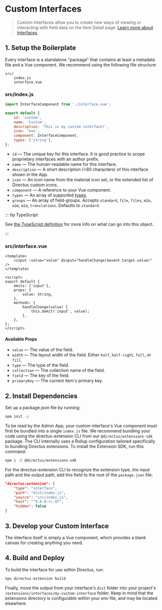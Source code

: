 # Custom Interfaces <small></small>

> Custom Interfaces allow you to create new ways of viewing or interacting with field data on the Item Detail page.
> [Learn more about Interfaces](/getting-started/glossary/#interfaces).

## 1. Setup the Boilerplate

Every interface is a standalone "package" that contains at least a metadata file and a Vue component. We recommend using
the following file structure:

```
src/
	index.js
	interface.vue
```

### src/index.js

```js
import InterfaceComponent from './interface.vue';

export default {
	id: 'custom',
	name: 'Custom',
	description: 'This is my custom interface!',
	icon: 'box',
	component: InterfaceComponent,
	types: ['string'],
};
```

- `id` — The unique key for this interface. It is good practice to scope proprietary interfaces with an author prefix.
- `name` — The human-readable name for this interface.
- `description` — A short description (<80 characters) of this interface shown in the App.
- `icon` — An icon name from the material icon set, or the extended list of Directus custom icons.
- `component` — A reference to your Vue component.
- `types` — An array of supported [types](/getting-started/glossary/#types).
- `groups` — An array of field-groups. Accepts `standard`, `file`, `files`, `m2o`, `o2m`, `m2a`, `translations`.
  Defaults to `standard`.

::: tip TypeScript

See
[the TypeScript definition](https://github.com/directus/directus/blob/20355fee5eba514dd75565f60269311187010c66/app/src/interfaces/types.ts#L5-L18)
for more info on what can go into this object.

:::

### src/interface.vue

```vue
<template>
	<input :value="value" @input="handleChange($event.target.value)" />
</template>

<script>
export default {
	emits: ['input'],
	props: {
		value: String,
	},
	methods: {
		handleChange(value) {
			this.$emit('input', value);
		},
	},
};
</script>
```

#### Available Props

- `value` — The value of the field.
- `width` — The layout width of the field. Either `half`, `half-right`, `full`, or `fill`.
- `type` — The type of the field.
- `collection` — The collection name of the field.
- `field` — The key of the field.
- `primaryKey` — The current item's primary key.

## 2. Install Dependencies

Set up a package.json file by running:

```bash
npm init -y
```

To be read by the Admin App, your custom interface's Vue component must first be bundled into a single `index.js` file.
We recommend bundling your code using the directus-extension CLI from our `@directus/extensions-sdk` package. The CLI
internally uses a Rollup configuration tailored specifically to bundling Directus extensions. To install the Extension
SDK, run this command:

```bash
npm i -D @directus/extensions-sdk
```

For the directus-extension CLI to recognize the extension type, the input path and the output path, add this field to
the root of the `package.json` file:

```json
"directus:extension": {
	"type": "interface",
	"path": "dist/index.js",
	"source": "src/index.js",
	"host": "^9.0.0-rc.87",
	"hidden": false
}
```

## 3. Develop your Custom Interface

The interface itself is simply a Vue component, which provides a blank canvas for creating anything you need.

## 4. Build and Deploy

To build the interface for use within Directus, run:

```bash
npx directus-extension build
```

Finally, move the output from your interface's `dist` folder into your project's
`/extensions/interfaces/my-custom-interface` folder. Keep in mind that the extensions directory is configurable within
your env file, and may be located elsewhere.
